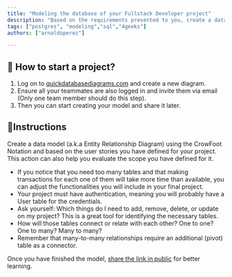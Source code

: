```yaml
---
title: "Modeling the database of your Fullstack Developer project"
description: "Based on the requirements presented to you, create a database model that responds to the approach"
tags: ["postgres", "modeling","sql","4geeks"]
authors: ["arnaldoperez"]

---
```


<onlyfor saas="true" withBanner="true">

## 🌱 How to start a project?

1. Log on to [quickdatabasediagrams.com](https://app.quickdatabasediagrams.com/) and create a new diagram.
2. Ensure all your teammates are also logged in and invite them via email (Only one team member should do this step).
3. Then you can start creating your model and share it later.

</onlyfor>

## 📝Instructions

Create a data model (a.k.a Entity Relationship Diagram) using the CrowFoot Notation and based on the user stories you have defined for your project. This action can also help you evaluate the scope you have defined for it.

- If you notice that you need too many tables and that making transactions for each one of them will take more time than available, you can adjust the functionalities you will include in your final project.
- Your project must have authentication, meaning you will probably have a User table for the credentials.
- Ask yourself: Which things do I need to add, remove, delete, or update on my project? This is a great tool for identifying the necessary tables.
- How will those tables connect or relate with each other? One to one? One to many? Many to many?
- Remember that many-to-many relationships require an additional (pivot) table as a connector.

Once you have finished the model, [share the link in public](https://4geeks.com/lesson/learn-in-public) for better learning.
